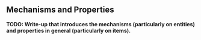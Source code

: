 Mechanisms and Properties
-------------------------

**TODO: Write-up that introduces the mechanisms (particularly on entities) and properties in general (particularly on items).**
